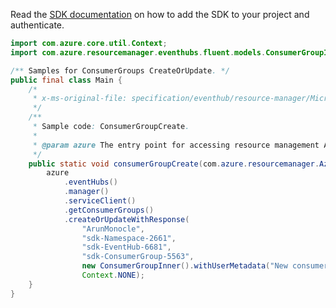 Read the [SDK documentation](https://github.com/Azure/azure-sdk-for-java/blob/azure-resourcemanager_2.14.0/sdk/resourcemanager/azure-resourcemanager/README.md) on how to add the SDK to your project and authenticate.

```java
import com.azure.core.util.Context;
import com.azure.resourcemanager.eventhubs.fluent.models.ConsumerGroupInner;

/** Samples for ConsumerGroups CreateOrUpdate. */
public final class Main {
    /*
     * x-ms-original-file: specification/eventhub/resource-manager/Microsoft.EventHub/stable/2021-11-01/examples/ConsumerGroup/EHConsumerGroupCreate.json
     */
    /**
     * Sample code: ConsumerGroupCreate.
     *
     * @param azure The entry point for accessing resource management APIs in Azure.
     */
    public static void consumerGroupCreate(com.azure.resourcemanager.AzureResourceManager azure) {
        azure
            .eventHubs()
            .manager()
            .serviceClient()
            .getConsumerGroups()
            .createOrUpdateWithResponse(
                "ArunMonocle",
                "sdk-Namespace-2661",
                "sdk-EventHub-6681",
                "sdk-ConsumerGroup-5563",
                new ConsumerGroupInner().withUserMetadata("New consumergroup"),
                Context.NONE);
    }
}
```
